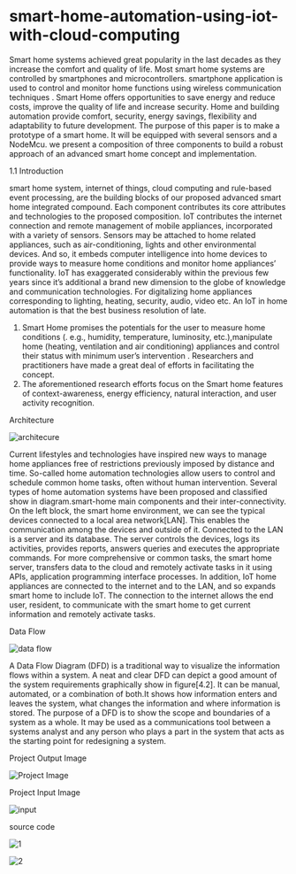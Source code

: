 # smart-home-automation-using-iot-with-cloud-computing
Smart home systems achieved great popularity in the last decades as they increase the comfort
and quality of life. Most smart home systems are controlled by smartphones and microcontrollers.
smartphone application is used to control and monitor home functions using wireless communication
techniques . Smart Home offers opportunities to save energy and reduce costs, improve the quality of
life and increase security. Home and building automation provide comfort, security, energy savings,
flexibility and adaptability to future development. The purpose of this paper is to make a prototype of
a smart home. It will be equipped with several sensors and a NodeMcu. we present a composition of
three components to build a robust approach of an advanced smart home concept and implementation.

1.1 Introduction

smart home system, internet of things, cloud computing and rule-based event processing, are the building blocks of our proposed advanced smart home integrated compound. Each component contributes its core attributes and technologies to the proposed composition. IoT contributes the internet connection and remote management of mobile appliances, incorporated with a variety of sensors. Sensors may be attached to home related appliances, such as air-conditioning, lights and other environmental devices. And so, it embeds computer intelligence into home devices to provide ways to measure home conditions and monitor home appliances’ functionality. IoT has exaggerated considerably within the previous few years since it’s additional a brand new dimension to the globe of knowledge and communication technologies. For digitalizing home appliances corresponding to lighting, heating, security, audio, video etc. An IoT in home automation is that the best business resolution of late.
1. Smart Home promises the potentials for the user to measure home conditions (. e.g., humidity, temperature, luminosity, etc.),manipulate home (heating, ventilation and air conditioning) appliances and control their status with minimum user’s intervention . Researchers and practitioners have made a great deal of efforts in facilitating the concept.
2. The aforementioned research efforts focus on the Smart home features of context-awareness, energy efficiency, natural interaction, and user activity recognition.

Architecture

![architecure](https://user-images.githubusercontent.com/70066441/205474527-1bb362a6-f69c-480d-88ed-00859088914b.jpg)

Current lifestyles and technologies have inspired new ways to manage home appliances free of restrictions previously imposed by distance and time. So-called home automation technologies allow users to control and schedule common home tasks, often without human intervention. Several types of home automation systems have been proposed and classified show in diagram.smart-home main components and their inter-connectivity. On the left block, the smart home environment, we can see the typical devices connected to a local area network[LAN]. This enables the communication among the devices and outside of it. Connected to the LAN is a server and its database. The server controls the devices, logs its activities, provides reports, answers queries and executes the appropriate commands. For more comprehensive or common tasks, the smart home server, transfers data to the cloud and remotely activate tasks in it using APIs, application programming interface processes. In addition, IoT home appliances are connected to the internet and to the LAN, and so expands smart home to include IoT. The connection to the internet allows the end user, resident, to communicate with the smart home to get current information and remotely activate tasks.

Data Flow

![data flow](https://user-images.githubusercontent.com/70066441/205474629-b08c4e00-441b-4a08-b798-41cb261e548a.jpg)

A Data Flow Diagram (DFD) is a traditional way to visualize the information flows within a system. A neat and clear DFD can depict a good amount of the system requirements graphically show in figure[4.2]. It can be manual, automated, or a combination of both.It shows how information enters and leaves the system, what changes the information and where information is stored. The purpose of a DFD is to show the scope and boundaries of a system as a whole. It may be used as a communications tool between a systems analyst and any person who plays a part in the system that acts as the starting point for redesigning a system.

Project Output Image

![Project Image](https://user-images.githubusercontent.com/70066441/205474050-095cc2b1-b6d6-4683-9fe8-6db428a49b98.jpg)

Project Input Image

![input](https://user-images.githubusercontent.com/70066441/205474390-d4d0c0c3-3b8a-448e-bf40-debcc9cf0e5c.jpg)

source code

![1](https://user-images.githubusercontent.com/70066441/205474092-9034eb94-8aed-42d8-89be-bc7f51ae7d9e.jpg)

![2](https://user-images.githubusercontent.com/70066441/205474137-7c35fcf1-4c7a-4354-9d2a-c4743a2e7ecd.jpg)


